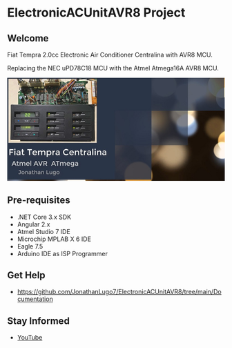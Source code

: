 # ElectronicACUnitAVR8 Project

## Welcome

Fiat Tempra 2.0cc Electronic Air Conditioner Centralina with AVR8 MCU.  

Replacing the NEC uPD78C18 MCU with the Atmel Atmega16A AVR8 MCU.  

![ElectronicACUnitAVR8](./Documentation/img/ElectronicACUnitAVR8.jpg)  

## Pre-requisites

* .NET Core 3.x SDK
* Angular 2.x
* Atmel Studio 7 IDE
* Microchip MPLAB X 6 IDE
* Eagle 7.5
* Arduino IDE as ISP Programmer

## Get Help

* <https://github.com/JonathanLugo7/ElectronicACUnitAVR8/tree/main/Documentation>

## Stay Informed

* [YouTube](https://www.youtube.com/channel/UC0mKs7vNITJ_Hd6y4ThR0bQ)
